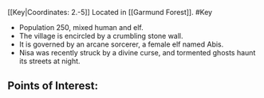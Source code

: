 [[Key|Coordinates: 2.-5]]
Located in [[Garmund Forest]].
#Key

- Population 250, mixed human and elf.
- The village is encircled by a crumbling stone wall.
- It is governed by an arcane sorcerer, a female elf named Abis.
- Nisa was recently struck by a divine curse, and tormented ghosts haunt its streets at night.

Points of Interest:
- 